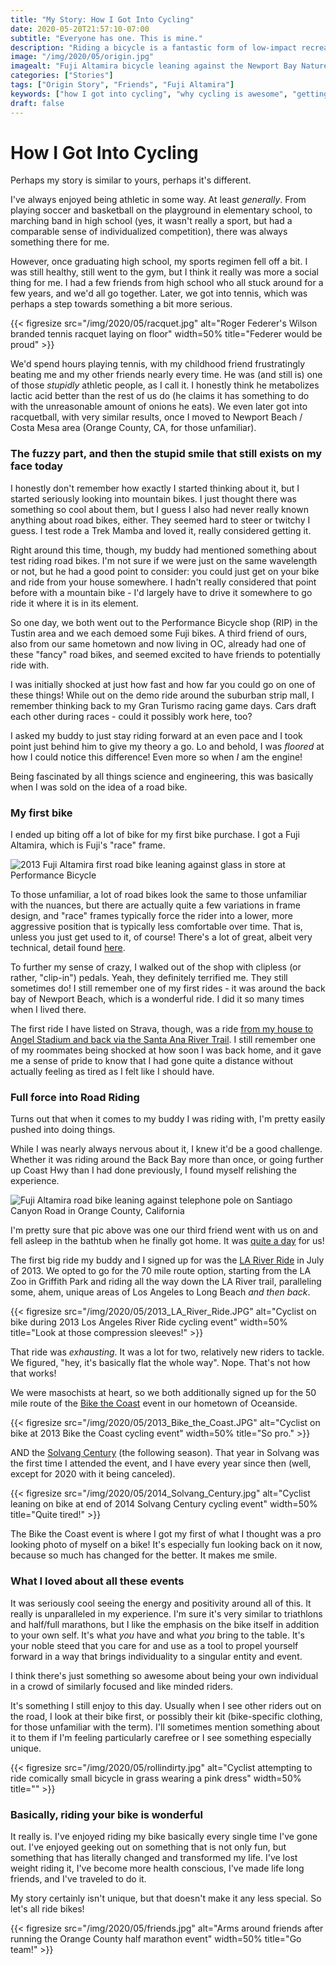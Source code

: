 ```yaml
---
title: "My Story: How I Got Into Cycling"
date: 2020-05-20T21:57:10-07:00
subtitle: "Everyone has one. This is mine."
description: "Riding a bicycle is a fantastic form of low-impact recreation and exercise and every cyclist has their origin story. This one is mine."
image: "/img/2020/05/origin.jpg"
imagealt: "Fuji Altamira bicycle leaning against the Newport Bay Nature Preserve sign near the Back Bay in Newport Beach, California. Image contains: bicycle, Newport Bay Nature Preserve, Newport Back Bay, sign, path, road"
categories: ["Stories"]
tags: ["Origin Story", "Friends", "Fuji Altamira"]
keywords: ["how I got into cycling", "why cycling is awesome", "getting started with road bike riding"]
draft: false
---
```

# How I Got Into Cycling
Perhaps my story is similar to yours, perhaps it's different. 

I've always enjoyed being athletic in some way. At least _generally_. From playing soccer and basketball on the playground in elementary school, to marching band in high school (yes, it wasn't really a sport, but had a comparable sense of individualized competition), there was always something there for me.

However, once graduating high school, my sports regimen fell off a bit. I was still healthy, still went to the gym, but I think it really was more a social thing for me. I had a few friends from high school who all stuck around for a few years, and we'd all go together. Later, we got into tennis, which was perhaps a step towards something a bit more serious.

{{< figresize src="/img/2020/05/racquet.jpg" alt="Roger Federer's Wilson branded tennis racquet laying on floor" width=50% title="Federer would be proud" >}}

We'd spend hours playing tennis, with my childhood friend frustratingly beating me and my other friends nearly every time. He was (and still is) one of those _stupidly_ athletic people, as I call it. I honestly think he metabolizes lactic acid better than the rest of us do (he claims it has something to do with the unreasonable amount of onions he eats). We even later got into racquetball, with very similar results, once I moved to Newport Beach / Costa Mesa area (Orange County, CA, for those unfamiliar).

### The fuzzy part, and then the stupid smile that still exists on my face today

I honestly don't remember how exactly I started thinking about it, but I started seriously looking into mountain bikes. I just thought there was something so cool about them, but I guess I also had never really known anything about road bikes, either. They seemed hard to steer or twitchy I guess. I test rode a Trek Mamba and loved it, really considered getting it.

Right around this time, though, my buddy had mentioned something about test riding road bikes. I'm not sure if we were just on the same wavelength or not, but he had a good point to consider: you could just get on your bike and ride from your house somewhere. I hadn't really considered that point before with a mountain bike - I'd largely have to drive it somewhere to go ride it where it is in its element.

So one day, we both went out to the Performance Bicycle shop (RIP) in the Tustin area and we each demoed some Fuji bikes. A third friend of ours, also from our same hometown and now living in OC, already had one of these "fancy" road bikes, and seemed excited to have friends to potentially ride with.

I was initially shocked at just how fast and how far you could go on one of these things! While out on the demo ride around the suburban strip mall, I remember thinking back to my Gran Turismo racing game days. Cars draft each other during races - could it possibly work here, too? 

I asked my buddy to just stay riding forward at an even pace and I took point just behind him to give my theory a go. Lo and behold, I was _floored_ at how I could notice this difference! Even more so when _I_ am the engine!

Being fascinated by all things science and engineering, this was basically when I was sold on the idea of a road bike.

### My first bike
I ended up biting off a lot of bike for my first bike purchase. I got a Fuji Altamira, which is Fuji's "race" frame.

![2013 Fuji Altamira first road bike leaning against glass in store at Performance Bicycle](/img/2020/05/fuji_first.jpg "Fresh from the store!")

To those unfamiliar, a lot of road bikes look the same to those unfamiliar with the nuances, but there are actually quite a few variations in frame design, and "race" frames typically force the rider into a lower, more aggressive position that is typically less comfortable over time. That is, unless you just get used to it, of course! There's a lot of great, albeit very technical, detail found [here](https://www.cyclingabout.com/understanding-bicycle-frame-geometry/).

To further my sense of crazy, I walked out of the shop with clipless (or rather, "clip-in") pedals. Yeah, they definitely terrified me. They still sometimes do! I still remember one of my first rides - it was around the back bay of Newport Beach, which is a wonderful ride. I did it so many times when I lived there. 

The first ride I have listed on Strava, though, was a ride [from my house to Angel Stadium and back via the Santa Ana River Trail](https://www.strava.com/activities/423816433). I still remember one of my roommates being shocked at how soon I was back home, and it gave me a sense of pride to know that I had gone quite a distance without actually feeling as tired as I felt like I should have.

### Full force into Road Riding
Turns out that when it comes to my buddy I was riding with, I'm pretty easily pushed into doing things.

While I was nearly always nervous about it, I knew it'd be a good challenge. Whether it was riding around the Back Bay more than once, or going further up Coast Hwy than I had done previously, I found myself relishing the experience.

![Fuji Altamira road bike leaning against telephone pole on Santiago Canyon Road in Orange County, California](/img/2020/05/santiago_canyon.jpg "Santiago Canyon is a wonderful ride")

I'm pretty sure that pic above was one our third friend went with us on and fell asleep in the bathtub when he finally got home. It was [quite a day](https://www.strava.com/activities/96688301) for us!

The first big ride my buddy and I signed up for was the [LA River Ride](https://la-bike.org/bike_ride/river-ride/) in July of 2013. We opted to go for the 70 mile route option, starting from the LA Zoo in Griffith Park and riding all the way down the LA River trail, paralleling some, ahem, unique areas of Los Angeles to Long Beach _and then back_. 

{{< figresize src="/img/2020/05/2013_LA_River_Ride.JPG" alt="Cyclist on bike during 2013 Los Angeles River Ride cycling event" width=50% title="Look at those compression sleeves!" >}}

That ride was _exhausting_. It was a lot for two, relatively new riders to tackle. We figured, "hey, it's basically flat the whole way". Nope. That's not how that works!

We were masochists at heart, so we both additionally signed up for the 50 mile route of the [Bike the Coast](https://visitoceanside.org/bike-the-coast/) event in our hometown of Oceanside.

{{< figresize src="/img/2020/05/2013_Bike_the_Coast.JPG" alt="Cyclist on bike at 2013 Bike the Coast cycling event" width=50% title="So pro." >}}

AND the [Solvang Century](https://www.bikescor.com/) (the following season). That year in Solvang was the first time I attended the event, and I have every year since then (well, except for 2020 with it being canceled).

{{< figresize src="/img/2020/05/2014_Solvang_Century.jpg" alt="Cyclist leaning on bike at end of 2014 Solvang Century cycling event" width=50% title="Quite tired!" >}}

The Bike the Coast event is where I got my first of what I thought was a pro looking photo of myself on a bike! It's especially fun looking back on it now, because so much has changed for the better. It makes me smile.

### What I loved about all these events
It was seriously cool seeing the energy and positivity around all of this. It really is unparalleled in my experience. I'm sure it's very similar to triathlons and half/full marathons, but I like the emphasis on the bike itself in addition to your own self. It's what _you_ have and what _you_ bring to the table. It's your noble steed that you care for and use as a tool to propel yourself forward in a way that brings individuality to a singular entity and event. 

I think there's just something so awesome about being your own individual in a crowd of similarly focused and like minded riders.

It's something I still enjoy to this day. Usually when I see other riders out on the road, I look at their bike first, or possibly their kit (bike-specific clothing, for those unfamiliar with the term). I'll sometimes mention something about it to them if I'm feeling particularly carefree or I see something especially unique.

{{< figresize src="/img/2020/05/rollindirty.jpg" alt="Cyclist attempting to ride comically small bicycle in grass wearing a pink dress" width=50% title="" >}}

### Basically, riding your bike is wonderful
It really is. I've enjoyed riding my bike basically every single time I've gone out. I've enjoyed geeking out on something that is not only fun, but something that has literally changed and transformed my life. I've lost weight riding it, I've become more health conscious, I've made life long friends, and I've traveled to do it.

My story certainly isn't unique, but that doesn't make it any less special. So let's all ride bikes!

{{< figresize src="/img/2020/05/friends.jpg" alt="Arms around friends after running the Orange County half marathon event" width=50% title="Go team!" >}}
